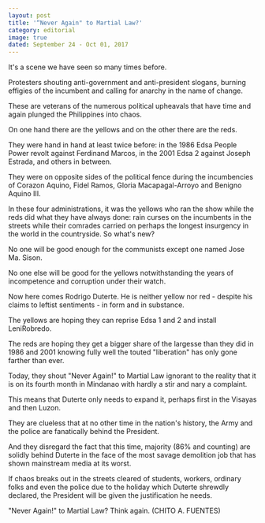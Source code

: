 ```yaml
---
layout: post
title: '“Never Again" to Martial Law?'
category: editorial
image: true
dated: September 24 - Oct 01, 2017
---
```


It's a scene we have seen so many times before.

Protesters shouting anti-government and anti-president slogans, burning effigies of the incumbent and calling for anarchy in the name of change.

These are veterans of the numerous political upheavals that have time and again plunged the Philippines into chaos.

On one hand there are the yellows and on the other there are the reds.

They were hand in hand at least twice before: in the 1986 Edsa People Power revolt against Ferdinand Marcos, in the 2001 Edsa 2 against Joseph Estrada, and others in between.

They were on opposite sides of the political fence during the incumbencies of Corazon Aquino, Fidel Ramos, Gloria Macapagal-Arroyo and Benigno Aquino III. 

In these four administrations, it was the yellows who ran the show while the reds did what they have always done: rain curses on the incumbents in the streets while their comrades carried on perhaps the longest insurgency in the world in the countryside.
So what's new?

No one will be good enough for the communists except one named Jose Ma. Sison.

No one else will be good for the yellows notwithstanding the years of incompetence and corruption under their watch.

Now here comes Rodrigo Duterte. He is neither yellow nor red - despite his claims to leftist sentiments - in form and in substance.

The yellows are hoping they can reprise Edsa 1 and 2 and install LeniRobredo.

The reds are hoping they get a bigger share of the largesse than they did in 1986 and 2001 knowing fully well the touted "liberation" has only gone farther than ever.

Today, they shout "Never Again!" to Martial Law ignorant to the reality that it is on its fourth month in Mindanao with hardly a stir and nary a complaint.

This means that Duterte only needs to expand it, perhaps first in the Visayas and then Luzon.

They are clueless that at no other time in the nation's history, the Army and the police are fanatically behind the President.

And they disregard the fact that this time, majority (86% and counting) are solidly behind Duterte in the face of the most savage demolition job that has shown mainstream media at its worst.

If chaos breaks out in the streets cleared of students, workers, ordinary folks and even the police due to the holiday which Duterte shrewdly declared, the President will be given the justification he needs. 

"Never Again!" to Martial Law? Think again. (CHITO A. FUENTES)

